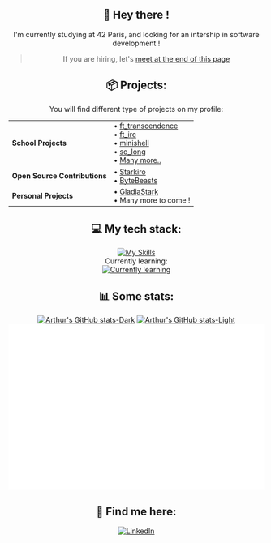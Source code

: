 <div align="center">

## 🗿 Hey there !

I'm currently studying at 42 Paris, and looking for an intership in software development !
> If you are hiring, let's [meet at the end of this page](#-find-me-here)

## 📦 Projects:
You will find different type of projects on my profile:
<div>

|                               |                      |
|-------------------------------|----------------------|
| **School Projects**           | • [ft_transcendence](https://github.com/aurlic/ft_transcendence)<br>• [ft_irc](https://github.com/aurlic/ft_irc)<br>• [minishell](https://github.com/aurlic/42-Minishell)<br>• [so_long](https://github.com/aurlic/42-so_long)<br>• [Many more..](https://github.com/aurlic?tab=repositories&q=42&type=public&language=&sort=)   |
| **Open Source Contributions** | • [Starkiro](https://github.com/aurlic/starkiro)<br> • [ByteBeasts](https://github.com/aurlic/ByteBeastsFrontend)     |
| **Personal Projects**         | • [GladiaStark](https://github.com/aurlic/GladiaStark) <br> • Many more to come !     |


</div>

## 💻 My tech stack:
[![My Skills](https://skillicons.dev/icons?i=c,cpp,docker,bash)](https://skillicons.dev)
<br>
Currently learning:<br>
[![Currently learning](https://skillicons.dev/icons?i=js,ts,react,py,react)](https://skillicons.dev)

## 📊 Some stats:
[![Arthur's GitHub stats-Dark](https://github-readme-stats.vercel.app/api?username=aurlic&show_icons=true&theme=dark#gh-dark-mode-only)](https://github.com/anuraghazra/github-readme-stats#gh-dark-mode-only)
[![Arthur's GitHub stats-Light](https://github-readme-stats.vercel.app/api?username=aurlic&show_icons=true&theme=default#gh-light-mode-only)](https://github.com/anuraghazra/github-readme-stats#gh-light-mode-only)
![Metrics](/metrics.plugin.isocalendar.fullyear.svg)

## 🔮 Find me here:
[![LinkedIn](https://skillicons.dev/icons?i=linkedin)](https://www.linkedin.com/in/aurlic)
